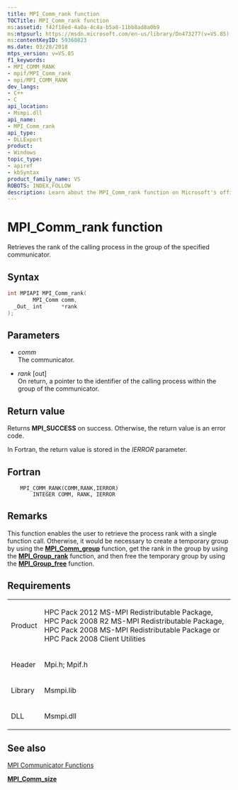 ```yaml
---
title: MPI_Comm_rank function
TOCTitle: MPI_Comm_rank function
ms:assetid: f42f18ed-4a0a-4c4a-b5a8-11bb8ad8a0b9
ms:mtpsurl: https://msdn.microsoft.com/en-us/library/Dn473277(v=VS.85)
ms:contentKeyID: 59360823
ms.date: 03/28/2018
mtps_version: v=VS.85
f1_keywords:
- MPI_COMM_RANK
- mpif/MPI_Comm_rank
- mpi/MPI_COMM_RANK
dev_langs:
- C++
- C
api_location:
- Msmpi.dll
api_name:
- MPI_Comm_rank
api_type:
- DLLExport
product:
- Windows
topic_type:
- apiref
- kbSyntax
product_family_name: VS
ROBOTS: INDEX,FOLLOW
description: Learn about the MPI_Comm_rank function on Microsoft's official site. Understand its syntax, parameters, return value, and how it simplifies process rank retrieval.
---
```


# MPI\_Comm\_rank function

Retrieves the rank of the calling process in the group of the specified communicator.

## Syntax

``` c++
int MPIAPI MPI_Comm_rank(
        MPI_Comm comm,
  _Out_ int      *rank
);
```

## Parameters

  - *comm*  
    The communicator.

  - *rank* \[out\]  
    On return, a pointer to the identifier of the calling process within the group of the communicator.

## Return value

Returns **MPI\_SUCCESS** on success. Otherwise, the return value is an error code.

In Fortran, the return value is stored in the *IERROR* parameter.

## Fortran

``` FORTRAN
    MPI_COMM_RANK(COMM,RANK,IERROR)
        INTEGER COMM, RANK, IERROR
```

## Remarks

This function enables the user to retrieve the process rank with a single function call. Otherwise, it would be necessary to create a temporary group by using the [**MPI\_Comm\_group**](mpi-comm-group-function.md) function, get the rank in the group by using the [**MPI\_Group\_rank**](mpi-group-rank-function.md) function, and then free the temporary group by using the [**MPI\_Group\_free**](mpi-group-free-function.md) function.

## Requirements

<table>
<colgroup>
<col/>
<col/>
</colgroup>
<tbody>
<tr class="odd">
<td><p>Product</p></td>
<td><p>HPC Pack 2012 MS-MPI Redistributable Package, HPC Pack 2008 R2 MS-MPI Redistributable Package, HPC Pack 2008 MS-MPI Redistributable Package or HPC Pack 2008 Client Utilities</p></td>
</tr>
<tr class="even">
<td><p>Header</p></td>
<td>Mpi.h;
Mpif.h</td>
</tr>
<tr class="odd">
<td><p>Library</p></td>
<td>Msmpi.lib</td>
</tr>
<tr class="even">
<td><p>DLL</p></td>
<td>Msmpi.dll</td>
</tr>
</tbody>
</table>


## See also

[MPI Communicator Functions](mpi-communicator-functions.md)

[**MPI\_Comm\_size**](mpi-comm-size-function.md)


